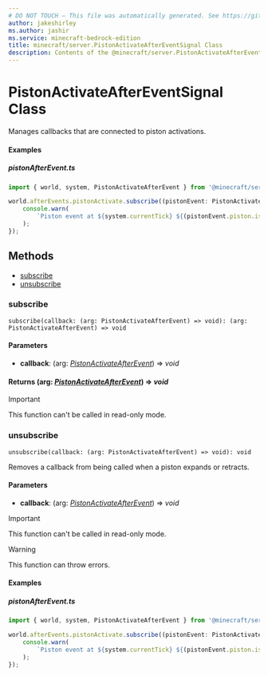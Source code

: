 ```yaml
---
# DO NOT TOUCH — This file was automatically generated. See https://github.com/mojang/minecraftapidocsgenerator to modify descriptions, examples, etc.
author: jakeshirley
ms.author: jashir
ms.service: minecraft-bedrock-edition
title: minecraft/server.PistonActivateAfterEventSignal Class
description: Contents of the @minecraft/server.PistonActivateAfterEventSignal class.
---
```

# PistonActivateAfterEventSignal Class

Manages callbacks that are connected to piston activations.

#### Examples
##### ***pistonAfterEvent.ts***
```typescript
import { world, system, PistonActivateAfterEvent } from '@minecraft/server';

world.afterEvents.pistonActivate.subscribe((pistonEvent: PistonActivateAfterEvent) => {
    console.warn(
        `Piston event at ${system.currentTick} ${(pistonEvent.piston.isMoving ? ' Moving' : 'Not moving')} with state: ${pistonEvent.piston.state}`,
    );
});
```

## Methods
- [subscribe](#subscribe)
- [unsubscribe](#unsubscribe)

### **subscribe**
`
subscribe(callback: (arg: PistonActivateAfterEvent) => void): (arg: PistonActivateAfterEvent) => void
`

#### **Parameters**
- **callback**: (arg: [*PistonActivateAfterEvent*](PistonActivateAfterEvent.md)) => *void*

#### **Returns** (arg: [*PistonActivateAfterEvent*](PistonActivateAfterEvent.md)) => *void*

> [!IMPORTANT]
> This function can't be called in read-only mode.

### **unsubscribe**
`
unsubscribe(callback: (arg: PistonActivateAfterEvent) => void): void
`

Removes a callback from being called when a piston expands or retracts.

#### **Parameters**
- **callback**: (arg: [*PistonActivateAfterEvent*](PistonActivateAfterEvent.md)) => *void*

> [!IMPORTANT]
> This function can't be called in read-only mode.

> [!WARNING]
> This function can throw errors.

#### Examples
##### ***pistonAfterEvent.ts***
```typescript
import { world, system, PistonActivateAfterEvent } from '@minecraft/server';

world.afterEvents.pistonActivate.subscribe((pistonEvent: PistonActivateAfterEvent) => {
    console.warn(
        `Piston event at ${system.currentTick} ${(pistonEvent.piston.isMoving ? ' Moving' : 'Not moving')} with state: ${pistonEvent.piston.state}`,
    );
});
```
